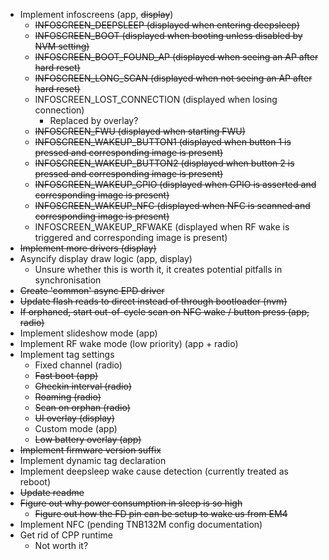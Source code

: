 - Implement infoscreens (app, ~~display~~)
  - ~~INFOSCREEN_DEEPSLEEP (displayed when entering deepsleep)~~
  - ~~INFOSCREEN_BOOT (displayed when booting unless disabled by NVM setting)~~
  - ~~INFOSCREEN_BOOT_FOUND_AP (displayed when seeing an AP after hard reset)~~
  - ~~INFOSCREEN_LONG_SCAN (displayed when not seeing an AP after hard reset)~~
  - INFOSCREEN_LOST_CONNECTION (displayed when losing connection)
    - Replaced by overlay?
  - ~~INFOSCREEN_FWU (displayed when starting FWU)~~
  - ~~INFOSCREEN_WAKEUP_BUTTON1 (displayed when button 1 is pressed and corresponding image is present)~~
  - ~~INFOSCREEN_WAKEUP_BUTTON2 (displayed when button 2 is pressed and corresponding image is present)~~
  - ~~INFOSCREEN_WAKEUP_GPIO (displayed when GPIO is asserted and corresponding image is present)~~
  - ~~INFOSCREEN_WAKEUP_NFC (displayed when NFC is scanned and corresponding image is present)~~
  - INFOSCREEN_WAKEUP_RFWAKE (displayed when RF wake is triggered and corresponding image is present)
- ~~Implement more drivers (display)~~
- Asyncify display draw logic (app, display)
  - Unsure whether this is worth it, it creates potential pitfalls in synchronisation
- ~~Create 'common' async EPD driver~~
- ~~Update flash reads to direct instead of through bootloader (nvm)~~
- ~~If orphaned, start out-of-cycle scan on NFC wake / button press (app, radio)~~
- Implement slideshow mode (app)
- Implement RF wake mode (low priority) (app + radio)
- Implement tag settings
  - Fixed channel (radio)
  - ~~Fast boot (app)~~
  - ~~Checkin interval (radio)~~
  - ~~Roaming (radio)~~
  - ~~Scan on orphan (radio)~~
  - ~~UI overlay (display)~~
  - Custom mode (app)
  - ~~Low battery overlay (app)~~
- ~~Implement firmware version suffix~~
- Implement dynamic tag declaration
- Implement deepsleep wake cause detection (currently treated as reboot)
- ~~Update readme~~
- ~~Figure out why power consumption in sleep is so high~~
  - ~~Figure out how the FD pin can be setup to wake us from EM4~~
- Implement NFC (pending TNB132M config documentation)
- Get rid of CPP runtime
  - Not worth it?
